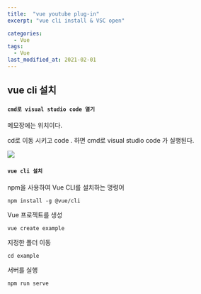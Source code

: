 ```yaml
---
title:  "vue youtube plug-in"
excerpt: "vue cli install & VSC open"

categories:
  - Vue
tags:
  - Vue
last_modified_at: 2021-02-01
---
```


## vue cli 설치



#### **`cmd로 visual studio code 열기`**

메모장에는 위치이다.

cd로 이동 시키고 code . 하면 cmd로 visual studio code 가 실행된다.

![](C:\Users\User\Desktop\blog\code1.JPG)



#### **`vue cli 설치`**

npm을 사용하여 Vue CLI를 설치하는 명령어

```
npm install -g @vue/cli
```







Vue 프로젝트를 생성

```
vue create example
```





지정한 폴더 이동

```
cd example
```





서버를 실행

```
npm run serve
```







